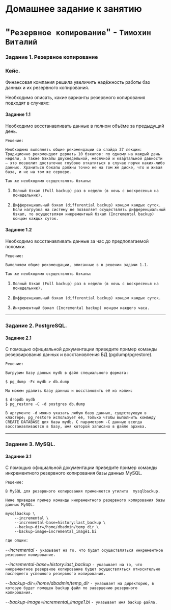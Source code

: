 # Домашнее задание к занятию 
# "`Резервное копирование`" - `Тимохин Виталий`

### Задание 1. Резервное копирование

### Кейс.
Финансовая компания решила увеличить надёжность работы баз данных и их резервного копирования.

Необходимо описать, какие варианты резервного копирования подходят в случаях:

#### Задание 1.1

Необходимо восстанавливать данные в полном объёме за предыдущий день.

`Решение:`

`Необходимо выполнять общие рекомендации со слайда 37 лекции:`  
`Традиционно рекомендуют держать 10 бэкапов: по одному на каждый день недели, а также бэкапы двухнедельной, месячной и квартальной давности — это позволит достаточно глубоко откатиться в случае порчи каких-либо данных. Храниться бэкапы должны точно не на том же диске, что и живая база, и не на том же сервере.`

`Так же необходимо осуществлять бэкапы:`

1. `Полный бэкап (Full backup) раз в неделю (в ночь с воскресенья на понедельник).`

2. `Дифференциальный бэкап (differential backup) концом каждых суток. Если нагрузка на систему не позволяет осуществлять дифференциальный бэкап, то осуществляем инкрементный бэкап (Incremental backup) концом каждых суток.`

#### Задание 1.2 

Необходимо восстанавливать данные за час до предполагаемой поломки.

`Решение:`

`Выполняем общие рекомендации, описанные в в решении задачи 1.1.`

`Так же необходимо осуществлять бэкапы:`

1. `Полный бэкап (Full backup) раз в неделю (в ночь с воскресенья на понедельник).`

2. `Дифференциальный бэкап (differential backup) концом каждых суток.`

3. `Инкрементный бэкап (Incremental backup) концом каждого часа.`

---

### Задание 2. PostgreSQL.

#### Задание 2.1

С помощью официальной документации приведите пример команды резервирования данных и восстановления БД (pgdump/pgrestore).

`Решение:`

`Выгрузим базу данных mydb в файл специального формата:`

```
$ pg_dump -Fc mydb > db.dump
```

`Мы можем удалить базу данных и восстановить её из копии:`

```
$ dropdb mydb
$ pg_restore -C -d postgres db.dump
```

`В аргументе -d можно указать любую базу данных, существующую в кластере; pg_restore использует её, только чтобы выполнить команду CREATE DATABASE для базы mydb. С параметром -C данные всегда восстанавливаются в базу, имя которой записано в файле архива.`

---

### Задание 3. MySQL.

#### Задание 3.1
С помощью официальной документации приведите пример команды инкрементного резервного копирования базы данных MySQL.

`Решение:`

`В MySQL для резервного копирования применяется утилита  mysqlbackup.`

`Ниже приведен пример команды инкрементного резервного копирования базы данных MySQL.`

```
mysqlbackup \
	--incremental \
	--incremental-base=history:last_backup \ 
	--backup-dir=/home/dbadmin/temp_dir \
	--backup-image=incremental_image1.bi
``` 

`где опции:`


*--incremental* `- указывает на то, что будет осуществляться инкрементное резервное копирование.`

*--incremental-base=history:last_backup* `- указывает на то, что инкрементное резервное копирование будет осуществляться относительно последнего успешного резервного копирования.`

*--backup-dir=/home/dbadmin/temp_dir* `- указывает на директорию, в которую будет помещен backup файл по завершению резервного копирования.`

*--backup-image=incremental_image1.bi* `- указывает имя backup файла.`



